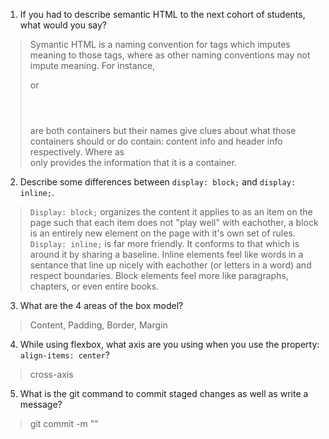 1. If you had to describe semantic HTML to the next cohort of students, what would you say?
> Symantic HTML is a naming convention for tags which imputes meaning to those tags, where as other naming conventions may not impute meaning. For instance, <section></section> or <header></header> are both containers but their names give clues about what those containers should or do contain: content info and header info respectively. Where as <div></div> only provides the information that it is a container.  
2. Describe some differences between ```display: block;``` and ```display: inline;```.
>```Display: block;``` organizes the content it applies to as an item on the page such that each item does not "play well" with eachother, a block is an entirely new element on the page with it's own set of rules. ```Display: inline;``` is far more friendly. It conforms to that which is around it by sharing a baseline. Inline elements feel like words in a sentance that line up nicely with eachother (or letters in a word) and respect boundaries. Block elements feel more like paragraphs, chapters, or even entire books.   
3. What are the 4 areas of the box model?
> Content, Padding, Border, Margin
4. While using flexbox, what axis are you using when you use the property: ```align-items: center```?
>cross-axis
5. What is the git command to commit staged changes as well as write a message? 
>git commit -m "<message>"